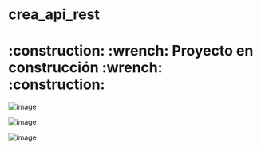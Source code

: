 # crea_api_rest
 </h1> 
<h1>:construction: :wrench: Proyecto en construcción :wrench: :construction:</h1>


![image](https://github.com/Galbickus/crea_api_rest/assets/135274833/032f4db3-2562-4791-95b7-4cfdcf903469)

![image](https://github.com/Galbickus/crea_api_rest/assets/135274833/4ed0d6ec-4d10-416e-96e7-cff431421849)

![image](https://github.com/Galbickus/crea_api_rest/assets/135274833/a40f04d1-8cf2-45e7-803b-dfcf798e5acd)

